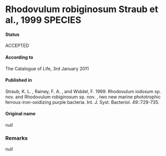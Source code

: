 # Rhodovulum robiginosum Straub et al., 1999 SPECIES

#### Status
ACCEPTED

#### According to
The Catalogue of Life, 3rd January 2011

#### Published in
Straub, K. L. , Rainey, F. A. , and Widdel, F. 1999. Rhodovulum iodosum sp. nov. and Rhodovulum robiginosum sp. nov. , two new marine phototrophic ferrous-iron-oxidizing purple bacteria. Int. J. Syst. Bacteriol. 49::729-735.

#### Original name
null

### Remarks
null